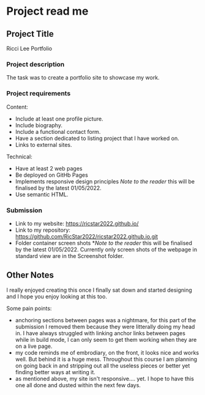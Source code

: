 # Project read me

## Project Title
Ricci Lee Portfolio

### Project description
The task was to create a portfolio site to showcase my work.

### Project requirements

Content:
- Include at least one profile picture.
- Include biography.
- Include a functional contact form.
- Have a section dedicated to listing project that I have worked on. 
- Links to external sites.

Technical:
- Have at least 2 web pages
- Be deployed on GitHb Pages
- Implements responsive design principles *Note to the reader* this will be finalised by the latest 01/05/2022.
- Use semantic HTML.

### Submission

- Link to my website: https://ricstar2022.github.io/
- Link to my repository: https://github.com/RicStar2022/ricstar2022.github.io.git
- Folder container screen shots **Note to the reader* this will be finalised by the latest 01/05/2022. Currently only screen shots of the webpage in standard view are in the Screenshot folder. 


## Other Notes
I really enjoyed creating this once I finally sat down and started designing and I hope you enjoy looking at this too. 

Some pain points:
- anchoring sections between pages was a nightmare, for this part of the submission I removed them because they were litterally doing my head in. I have always struggled with linking anchor links between pages while in build mode, I can only seem to get them working when they are on a live page. 
- my code reminds me of embrodiary, on the front, it looks nice and works well. But behind it is a huge mess. Throughout this course I am planning on going back in and stripping out all the useless pieces or better yet finding better ways at writing it. 
- as mentioned above, my site isn't responsive.... yet. I hope to have this one all done and dusted within the next few days. 